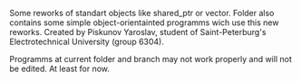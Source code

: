 Some reworks of standart objects like shared_ptr or vector.
Folder also contains some simple object-orientainted programms wich use this new reworks.
Created by Piskunov Yaroslav, student of Saint-Peterburg's Electrotechnical University (group 6304).

Programms at current folder and branch may not work properly and will not be edited. At least for now.